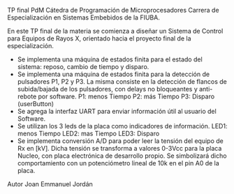 TP final PdM
Cátedra de Programación de Microprocesadores
Carrera de Especialización en Sistemas Embebidos de la FIUBA.

En este TP final de la materia se comienza a diseñar un Sistema de Control para Equipos de Rayos X,
orientado hacia el proyecto final de la especialización. 
- Se implementa una máquina de estados finita para el estado del sistema: reposo, cambio 
de tiempo y disparo.
- Se implementa una máquina de estados finita para la detección de pulsadores P1, P2 y P3.
La misma consiste en la detección de flancos de subida/bajada de los pulsadores,
con delays no bloqueantes y anti-rebote por software. 
    P1: menos Tiempo
    P2: más Tiempo
    P3: Disparo (userButton)
- Se agrega la interfaz UART para enviar información útil al usuario del Software.
- Se utilizan los 3 leds de la placa como indicadores de información.
    LED1: menos Tiempo 
    LED2: mas Tiempo
    LED3: Disparo
- Se implementa conversión A/D para poder leer la tensión del equipo de Rx en [kV]. 
Dicha tensión se transforma a valores 0-3Vcc para la placa Nucleo, con placa
electrónica de desarrollo propio. Se simbolizará dicho comportamiento con un
potenciómetro lineal de 10k en el pin A0 de la placa.

Autor Joan Emmanuel Jordán